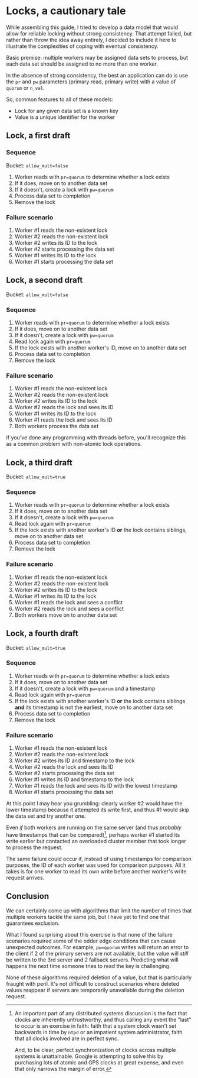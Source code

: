# Locks, a cautionary tale

While assembling this guide, I tried to develop a data model that
would allow for reliable locking without strong consistency. That
attempt failed, but rather than throw the idea away entirely, I
decided to include it here to illustrate the complexities of coping
with eventual consistency.

Basic premise: multiple workers may be assigned data sets to process,
but each data set should be assigned to no more than one worker.

In the absence of strong consistency, the best an application can do
is use the `pr` and `pw` parameters (primary read, primary write) with
a value of `quorum` or `n_val`.

So, common features to all of these models:

* Lock for any given data set is a known key
* Value is a unique identifier for the worker

## Lock, a first draft

### Sequence

Bucket: `allow_mult=false`

1. Worker reads with `pr=quorum` to determine whether a lock exists
2. If it does, move on to another data set
3. If it doesn't, create a lock with `pw=quorum`
4. Process data set to completion
5. Remove the lock

### Failure scenario

1. Worker #1 reads the non-existent lock
2. Worker #2 reads the non-existent lock
3. Worker #2 writes its ID to the lock
4. Worker #2 starts processing the data set
4. Worker #1 writes its ID to the lock
5. Worker #1 starts processing the data set

## Lock, a second draft

Bucket: `allow_mult=false`

### Sequence

1. Worker reads with `pr=quorum` to determine whether a lock exists
2. If it does, move on to another data set
3. If it doesn't, create a lock with `pw=quorum`
4. Read lock again with `pr=quorum`
5. If the lock exists with another worker's ID, move on to another
   data set
6. Process data set to completion
7. Remove the lock

### Failure scenario

1. Worker #1 reads the non-existent lock
2. Worker #2 reads the non-existent lock
3. Worker #2 writes its ID to the lock
4. Worker #2 reads the lock and sees its ID
5. Worker #1 writes its ID to the lock
6. Worker #1 reads the lock and sees its ID
7. Both workers process the data set


If you've done any programming with threads before, you'll recognize
this as a common problem with non-atomic lock operations.

## Lock, a third draft

Bucket: `allow_mult=true`

### Sequence

1. Worker reads with `pr=quorum` to determine whether a lock exists
2. If it does, move on to another data set
3. If it doesn't, create a lock with `pw=quorum`
4. Read lock again with `pr=quorum`
5. If the lock exists with another worker's ID **or** the lock
contains siblings, move on to another data set
6. Process data set to completion
7. Remove the lock

### Failure scenario

1. Worker #1 reads the non-existent lock
2. Worker #2 reads the non-existent lock
3. Worker #2 writes its ID to the lock
5. Worker #1 writes its ID to the lock
6. Worker #1 reads the lock and sees a conflict
7. Worker #2 reads the lock and sees a conflict
8. Both workers move on to another data set

## Lock, a fourth draft

Bucket: `allow_mult=true`

### Sequence

1. Worker reads with `pr=quorum` to determine whether a lock exists
2. If it does, move on to another data set
3. If it doesn't, create a lock with `pw=quorum` and a timestamp
4. Read lock again with `pr=quorum`
5. If the lock exists with another worker's ID **or** the lock
contains siblings **and** its timestamp is not the earliest, move on
to another data set
6. Process data set to completion
7. Remove the lock


### Failure scenario

1. Worker #1 reads the non-existent lock
2. Worker #2 reads the non-existent lock
3. Worker #2 writes its ID and timestamp to the lock
4. Worker #2 reads the lock and sees its ID
5. Worker #2 starts processing the data set
6. Worker #1 writes its ID and timestamp to the lock
7. Worker #1 reads the lock and sees its ID with the lowest timestamp
8. Worker #1 starts processing the data set

At this point I may hear you grumbling: clearly worker #2 would have
the lower timestamp because it attempted its write first, and thus #1
would skip the data set and try another one.

Even *if* both workers are running on the same server (and thus
*probably* have timestamps that can be compared)[^clock-comparisons],
perhaps worker #1 started its write earlier but contacted an overloaded cluster
member that took longer to process the request.

[^clock-comparisons]: An important part of any distributed systems
discussion is the fact that clocks are inherently untrustworthy, and
thus calling any event the "last" to occur is an exercise in faith:
faith that a system clock wasn't set backwards in time by `ntpd` or an
impatient system administrator, faith that all clocks involved are in
perfect sync.

    And, to be clear, perfect synchronization of clocks across
    multiple systems is unattainable. Google is attempting to solve
    this by purchasing lots of atomic and GPS clocks at great expense,
    and even that only narrows the margin of error.


The same failure could occur if, instead of using timestamps for
comparison purposes, the ID of each worker was used for comparison
purposes. All it takes is for one worker to read its own write before
another worker's write request arrives.

## Conclusion

We can certainly come up with algorithms that limit the number of
times that multiple workers tackle the same job, but I have yet to
find one that guarantees exclusion.

What I found surprising about this exercise is that none of the
failure scenarios required some of the odder edge conditions that can
cause unexpected outcomes. For example, `pw=quorum` writes will return
an error to the client if 2 of the primary servers are not available,
but the value will *still* be written to the 3rd server and 2 fallback
servers. Predicting what will happens the next time someone tries to
read the key is challenging.

None of these algorithms required deletion of a value, but that is
particularly fraught with peril. It's not difficult to construct
scenarios where deleted values reappear if servers are temporarily
unavailable during the deletion request.
